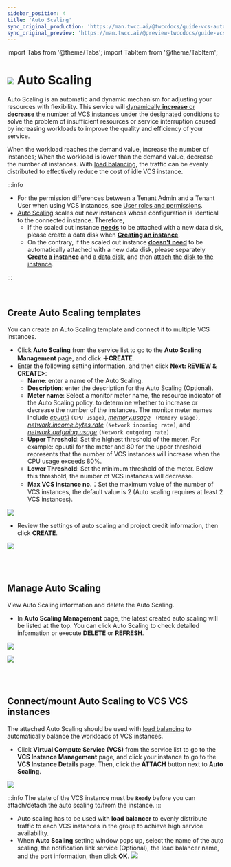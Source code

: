 ```yaml
---
sidebar_position: 4
title: 'Auto Scaling'
sync_original_production: 'https://man.twcc.ai/@twccdocs/guide-vcs-auto-sacling-en'
sync_original_preview: 'https://man.twcc.ai/@preview-twccdocs/guide-vcs-auto-sacling-en'
---
```


import Tabs from '@theme/Tabs';
import TabItem from '@theme/TabItem';

# ![](https://cos.twcc.ai/SYS-MANUAL/uploads/upload_fe3143064a67e3d04615d38683938427.png) Auto Scaling

Auto Scaling is an automatic and dynamic mechanism for adjusting your resources with flexibility. This service will <ins>dynamically **increase** or **decrease** the number of VCS instances</ins> under the designated conditions to solve the problem of insufficient resources or service interruption caused by increasing workloads to improve the quality and efficiency of your service.

When the workload reaches the demand value, increase the number of instances; When the workload is lower than the demand value, decrease the number of instances. With [load balancing](https://man.twcc.ai/@twccdocs/guide-vcs-lbs-en), the traffic can be evenly distributed to effectively reduce the cost of idle VCS instance.



:::info
- For the permission differences between a Tenant Admin and a Tenant User when using VCS instances, see [<ins>User roles and permissions</ins>](https://man.twcc.ai/@twccdocs/role-main-en/https%3A%2F%2Fman.twcc.ai%2F%40twccdocs%2Frole-netndsec-en#Auto-Scaling).
- [<ins>Auto Scaling</ins>](https://man.twcc.ai/@twccdocs/guide-vcs-auto-sacling-en) scales out new instances whose configuration is identical to the connected instance. Therefore,
    - If the scaled out instance <ins>**needs**</ins> to be attached with a new data disk, please create a data disk when **[<ins>Creating an instance</ins>](https://man.twcc.ai/@twccdocs/guide-vcs-create-en)**.
    - On the contrary, if the scaled out instance <ins>**doesn't need**</ins> to be automatically attached with a new data disk, please separately **[<ins>Create a instance</ins>](https://man.twcc.ai/@twccdocs/guide-vcs-create-en)** and [<ins>a data disk</ins>](https://man.twcc.ai/@twccdocs/guide-vcs-vds-create-data-disk-en), and then [<ins>attach the disk to the instance</ins>](https://man.twcc.ai/@twccdocs/guide-vcs-vds-manage-disk-en#%E9%80%A3%E7%B5%90%E8%87%B3%E8%99%9B%E6%93%AC%E9%81%8B%E7%AE%97%E5%80%8B%E9%AB%94).

:::


<br/>


## Create Auto Scaling templates

You can create an Auto Scaling template and connect it to multiple VCS instances.

<Tabs>

<TabItem value="TWCC Portal" label="TWCC Portal">

* Click **Auto Scaling** from the service list to go to the **Auto Scaling Management** page, and click **＋CREATE**.
* Enter the following setting information, and then click **Next: REVIEW & CREATE>**:
    * **Name**: enter a name of the Auto Scaling.
    * **Description**: enter the description for the Auto Scaling (Optional).
    * **Meter name**: Select a monitor meter name, the resource indicator of the Auto Scaling policy. to determine whether to increase or decrease the number of the instances. The monitor meter names include <ins>*cpuutil*</ins> `(CPU usage)`, <ins>*memory.usage*</ins> ` (Memory usage)`, <ins>*network.income.bytes.rate*</ins> `(Network incoming rate)`, and <ins>*network.outgoing.usage*</ins> `(Network outgoing rate)`.
    * **Upper Threshold**: Set the highest threshold of the meter. For example: cpuutil for the meter and 80 for the upper threshold represents that the number of VCS instances will increase when the CPU usage exceeds 80%.
    * **Lower Threshold**: Set the minimum threshold of the meter. Below this threshold, the number of VCS instances will decrease.
    * **Max VCS instance no.**：Set the maximum value of the number of VCS instances, the default value is 2 (Auto scaling requires at least 2 VCS instances).

![](https://cos.twcc.ai/SYS-MANUAL/uploads/upload_7be82db163d8270de60a4c1ce4fe86f4.png)


* Review the settings of auto scaling and project credit information, then click **CREATE**.

![](https://cos.twcc.ai/SYS-MANUAL/uploads/upload_f17dfd01bc19df05beda61762d728a12.png)

</TabItem>

<TabItem value="TWCC CLI" label="TWCC CLI (Not yet supported)">

<br/>

</TabItem>

</Tabs>


<br/>



## Manage Auto Scaling

View Auto Scaling information and delete the Auto Scaling.

<Tabs>

<TabItem value="TWCC Portal" label="TWCC Portal">


* In **Auto Scaling Management** page, the latest created auto scaling will be listed at the top. You can click Auto Scaling to check detailed information or execute **DELETE** or **REFRESH**.

![](https://cos.twcc.ai/SYS-MANUAL/uploads/upload_784684345530ff7d728c9f2c37b629ea.png)


![](https://cos.twcc.ai/SYS-MANUAL/uploads/upload_8401d370680f2f63f744352090e16a52.png)

</TabItem>

<TabItem value="TWCC CLI" label="TWCC CLI (Not yet supported)">

<br/>

</TabItem>

</Tabs>


<br/>



## Connect/mount Auto Scaling to VCS VCS instances

The attached Auto Scaling should be used with [load balancing](https://man.twcc.ai/@twccdocs/guide-vcs-lbs-en) to automatically balance the workloads of VCS instances.


<Tabs>

<TabItem value="TWCC Portal" label="TWCC Portal">

*  Click **Virtual Compute Service (VCS)** from the service list to go to the **VCS Instance Management** page, and click your instance to go to the **VCS Instance Details** page. Then, click the **ATTACH** button next to **Auto Scaling**.

![](https://cos.twcc.ai/SYS-MANUAL/uploads/upload_a8032a2324394293f8960a0f4ffc8394.png)


:::info
The state of the VCS instance must be **`Ready`** before you can attach/detach the auto scaling to/from the instance.
:::

* Auto scaling has to be used with **load balancer** to evenly distribute traffic to each VCS instances in the group to achieve high service availability. 
* When **Auto Scaling** setting window pops up, select the name of the auto scaling, the notification link service (Optional), the load balancer name, and the port information, then click **OK**.
![](https://cos.twcc.ai/SYS-MANUAL/uploads/upload_7a487763035e7d9553b675d54e29cb03.png)


</TabItem>

<TabItem value="TWCC CLI" label="TWCC CLI (Not yet supported)">

<br/>

</TabItem>

</Tabs>
